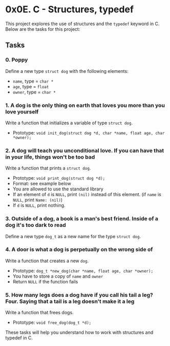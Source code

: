 # 0x0E. C - Structures, typedef

This project explores the use of structures and the `typedef` keyword in C. Below are the tasks for this project:

## Tasks

### 0. Poppy
Define a new type `struct dog` with the following elements:
- `name`, type = `char *`
- `age`, type = `float`
- `owner`, type = `char *`

### 1. A dog is the only thing on earth that loves you more than you love yourself
Write a function that initializes a variable of type `struct dog`.

- Prototype: `void init_dog(struct dog *d, char *name, float age, char *owner);`

### 2. A dog will teach you unconditional love. If you can have that in your life, things won't be too bad
Write a function that prints a `struct dog`.

- Prototype: `void print_dog(struct dog *d);`
- Format: see example below
- You are allowed to use the standard library
- If an element of `d` is `NULL`, print `(nil)` instead of this element. (if `name` is `NULL`, print `Name: (nil)`)
- If `d` is `NULL`, print nothing.

### 3. Outside of a dog, a book is a man's best friend. Inside of a dog it's too dark to read
Define a new type `dog_t` as a new name for the type `struct dog`.

### 4. A door is what a dog is perpetually on the wrong side of
Write a function that creates a new `dog`.

- Prototype: `dog_t *new_dog(char *name, float age, char *owner);`
- You have to store a copy of `name` and `owner`
- Return `NULL` if the function fails

### 5. How many legs does a dog have if you call his tail a leg? Four. Saying that a tail is a leg doesn't make it a leg
Write a function that frees dogs.

- Prototype: `void free_dog(dog_t *d);`

These tasks will help you understand how to work with structures and typedef in C.

